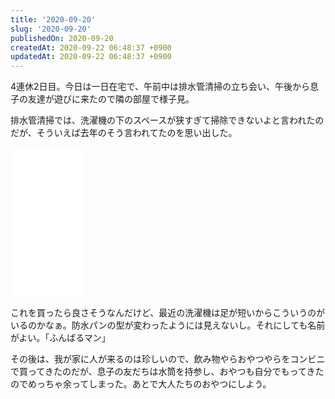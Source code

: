 ```yaml
---
title: '2020-09-20'
slug: '2020-09-20'
publishedOn: 2020-09-20
createdAt: 2020-09-22 06:48:37 +0900
updatedAt: 2020-09-22 06:48:37 +0900
---
```

4連休2日目。今日は一日在宅で、午前中は排水管清掃の立ち会い、午後から息子の友達が遊びに来たので隣の部屋で様子見。

排水管清掃では、洗濯機の下のスペースが狭すぎて掃除できないよと言われたのだが、そういえば去年のそう言われてたのを思い出した。

<iframe style="width:120px;height:240px;" marginwidth="0" marginheight="0" scrolling="no" frameborder="0" src="//rcm-fe.amazon-adsystem.com/e/cm?lt1=_blank&bc1=000000&IS2=1&bg1=FFFFFF&fc1=000000&lc1=0000FF&t=shucreamnet-22&language=ja_JP&o=9&p=8&l=as4&m=amazon&f=ifr&ref=as_ss_li_til&asins=B005G2ES5U&linkId=7989a9e5f8306afac862390ad1d1ef52"></iframe>

これを買ったら良さそうなんだけど、最近の洗濯機は足が短いからこういうのがいるのかなぁ。防水パンの型が変わったようには見えないし。それにしても名前がよい。「ふんばるマン」

その後は、我が家に人が来るのは珍しいので、飲み物やらおやつやらをコンビニで買ってきたのだが、息子の友だちは水筒を持参し、おやつも自分でもってきたのでめっちゃ余ってしまった。あとで大人たちのおやつにしよう。
